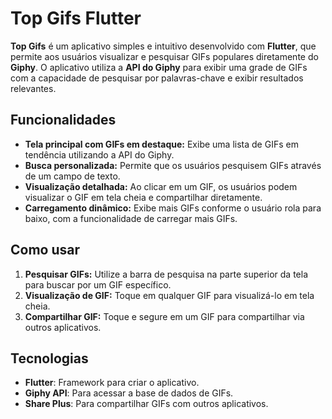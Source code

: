 # Top Gifs Flutter

**Top Gifs** é um aplicativo simples e intuitivo desenvolvido com **Flutter**, que permite aos usuários visualizar e pesquisar GIFs populares diretamente do **Giphy**. O aplicativo utiliza a **API do Giphy** para exibir uma grade de GIFs com a capacidade de pesquisar por palavras-chave e exibir resultados relevantes.

## Funcionalidades

- **Tela principal com GIFs em destaque:** Exibe uma lista de GIFs em tendência utilizando a API do Giphy.
- **Busca personalizada:** Permite que os usuários pesquisem GIFs através de um campo de texto.
- **Visualização detalhada:** Ao clicar em um GIF, os usuários podem visualizar o GIF em tela cheia e compartilhar diretamente.
- **Carregamento dinâmico:** Exibe mais GIFs conforme o usuário rola para baixo, com a funcionalidade de carregar mais GIFs.

## Como usar

1. **Pesquisar GIFs:** Utilize a barra de pesquisa na parte superior da tela para buscar por um GIF específico.
2. **Visualização de GIF:** Toque em qualquer GIF para visualizá-lo em tela cheia.
3. **Compartilhar GIF:** Toque e segure em um GIF para compartilhar via outros aplicativos.

## Tecnologias

- **Flutter**: Framework para criar o aplicativo.
- **Giphy API**: Para acessar a base de dados de GIFs.
- **Share Plus**: Para compartilhar GIFs com outros aplicativos.
